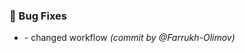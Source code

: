 ### :bug: Bug Fixes
- [](https://github.com/Farrukh-Olimov/Project-Python/commit/d5f3166e9fd4b9598cdd739fc34dd3fd84bc7207) - changed workflow *(commit by @Farrukh-Olimov)*

